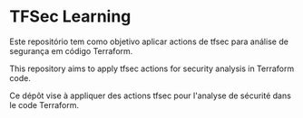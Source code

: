 # TFSec Learning

Este repositório tem como objetivo aplicar actions de tfsec para análise de segurança em código Terraform.

This repository aims to apply tfsec actions for security analysis in Terraform code.

Ce dépôt vise à appliquer des actions tfsec pour l'analyse de sécurité dans le code Terraform.
